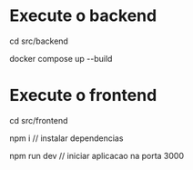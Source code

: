 # Execute o backend

cd src/backend

docker compose up --build

# Execute o frontend

cd src/frontend

npm  i // instalar dependencias

npm run dev // iniciar aplicacao na porta 3000


